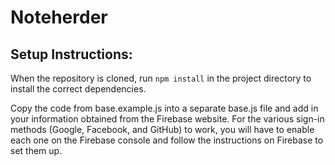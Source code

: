 # Noteherder

## Setup Instructions:

When the repository is cloned, run `npm install` in the project directory to install the correct dependencies.

Copy the code from base.example.js into a separate base.js file and add in your information obtained from the Firebase website.
For the various sign-in methods (Google, Facebook, and GitHub) to work, you will have to enable each one on the Firebase console and follow the instructions on Firebase to set them up.
